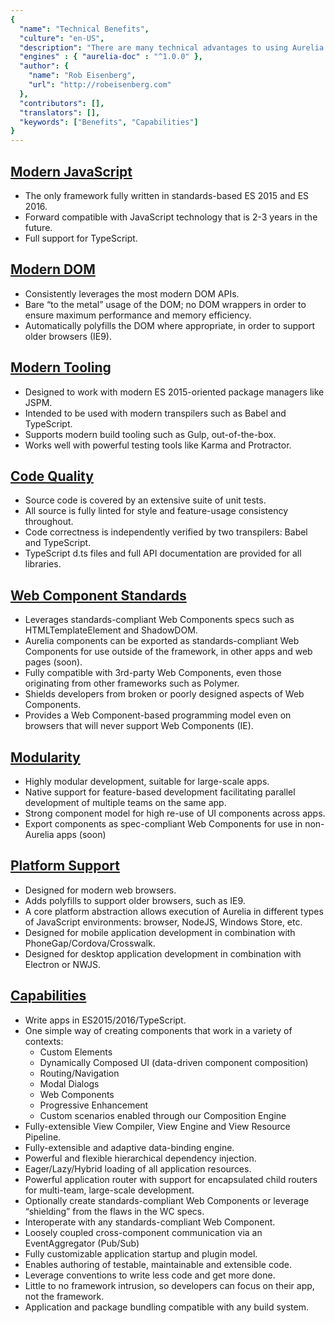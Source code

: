 ```yaml
---
{
  "name": "Technical Benefits",
  "culture": "en-US",
  "description": "There are many technical advantages to using Aurelia. In this article, you will find a list of points we think are interesting. Taken together, there is no other SPA framework today that can match Aurelia.",
  "engines" : { "aurelia-doc" : "^1.0.0" },
  "author": {
  	"name": "Rob Eisenberg",
  	"url": "http://robeisenberg.com"
  },
  "contributors": [],
  "translators": [],
  "keywords": ["Benefits", "Capabilities"]
}
---
```

## [Modern JavaScript](aurelia-doc://section/1/version/1.0.0)

* The only framework fully written in standards-based ES 2015 and ES 2016.
* Forward compatible with JavaScript technology that is 2-3 years in the future.
* Full support for TypeScript.

## [Modern DOM](aurelia-doc://section/2/version/1.0.0)

* Consistently leverages the most modern DOM APIs.
* Bare “to the metal” usage of the DOM; no DOM wrappers in order to ensure maximum performance and memory efficiency.
* Automatically polyfills the DOM where appropriate, in order to support older browsers (IE9).

## [Modern Tooling](aurelia-doc://section/3/version/1.0.0)

* Designed to work with modern ES 2015-oriented package managers like JSPM.
* Intended to be used with modern transpilers such as Babel and TypeScript.
* Supports modern build tooling such as Gulp, out-of-the-box.
* Works well with powerful testing tools like Karma and Protractor.

## [Code Quality](aurelia-doc://section/4/version/1.0.0)

* Source code is covered by an extensive suite of unit tests.
* All source is fully linted for style and feature-usage consistency throughout.
* Code correctness is independently verified by two transpilers: Babel and TypeScript.
* TypeScript d.ts files and full API documentation are provided for all libraries.

## [Web Component Standards](aurelia-doc://section/5/version/1.0.0)

* Leverages standards-compliant Web Components specs such as HTMLTemplateElement and ShadowDOM.
* Aurelia components can be exported as standards-compliant Web Components for use outside of the framework, in other apps and web pages (soon).
* Fully compatible with 3rd-party Web Components, even those originating from other frameworks such as Polymer.
* Shields developers from broken or poorly designed aspects of Web Components.
* Provides a Web Component-based programming model even on browsers that will never support Web Components (IE).

## [Modularity](aurelia-doc://section/6/version/1.0.0)

* Highly modular development, suitable for large-scale apps.
* Native support for feature-based development facilitating parallel development of multiple teams on the same app.
* Strong component model for high re-use of UI components across apps.
* Export components as spec-compliant Web Components for use in non-Aurelia apps (soon)

## [Platform Support](aurelia-doc://section/7/version/1.0.0)

* Designed for modern web browsers.
* Adds polyfills to support older browsers, such as IE9.
* A core platform abstraction allows execution of Aurelia in different types of JavaScript environments: browser, NodeJS, Windows Store, etc.
* Designed for mobile application development in combination with PhoneGap/Cordova/Crosswalk.
* Designed for desktop application development in combination with Electron or NWJS.

## [Capabilities](aurelia-doc://section/8/version/1.0.0)

* Write apps in ES2015/2016/TypeScript.
* One simple way of creating components that work in a variety of contexts:
    * Custom Elements
    * Dynamically Composed UI (data-driven component composition)
    * Routing/Navigation
    * Modal Dialogs
    * Web Components
    * Progressive Enhancement
    * Custom scenarios enabled through our Composition Engine
* Fully-extensible View Compiler, View Engine and View Resource Pipeline.
* Fully-extensible and adaptive data-binding engine.
* Powerful and flexible hierarchical dependency injection.
* Eager/Lazy/Hybrid loading of all application resources.
* Powerful application router with support for encapsulated child routers for multi-team, large-scale development.
* Optionally create standards-compliant Web Components or leverage “shielding” from the flaws in the WC specs.
* Interoperate with any standards-compliant Web Component.
* Loosely coupled cross-component communication via an EventAggregator (Pub/Sub)
* Fully customizable application startup and plugin model.
* Enables authoring of testable, maintainable and extensible code.
* Leverage conventions to write less code and get more done.
* Little to no framework intrusion, so developers can focus on their app, not the framework.
* Application and package bundling compatible with any build system.
